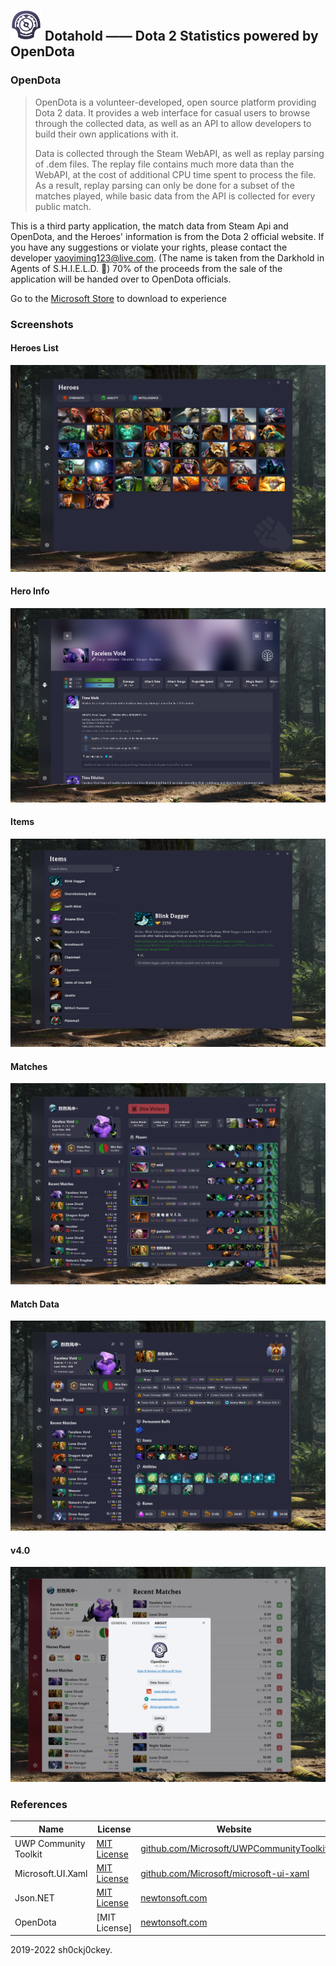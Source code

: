 ## <img src="ASSETS/Logo.png" width="50px"> <b>Dotahold —— Dota 2 Statistics powered by OpenDota</b>

### OpenDota

> OpenDota is a volunteer-developed, open source platform providing Dota 2 data. It provides a web interface for casual users to browse through the collected data, as well as an API to allow developers to build their own applications with it.
> 
> Data is collected through the Steam WebAPI, as well as replay parsing of .dem files. The replay file contains much more data than the WebAPI, at the cost of additional CPU time spent to process the file. As a result, replay parsing can only be done for a subset of the matches played, while basic data from the API is collected for every public match.



This is a third party application, the match data from Steam Api and OpenDota, and the Heroes' information is from the Dota 2 official website. If you have any suggestions or violate your rights, please contact the developer yaoyiming123@live.com. (The name is taken from the Darkhold in Agents of S.H.I.E.L.D. 🤣)
70% of the proceeds from the sale of the application will be handed over to OpenDota officials.

Go to the [Microsoft Store](https://www.microsoft.com/store/apps/9NSKQN4V8X94) to download to experience

### Screenshots

#### Heroes List
![1.png](ASSETS/1.png)

#### Hero Info
![2.png](ASSETS/2.png)

#### Items
![3.png](ASSETS/3.png)

#### Matches
![4.png](ASSETS/4.png)

#### Match Data
![5.png](ASSETS/5.png)

#### v4.0
![6.png](ASSETS/6.png)

### References
| Name | License | Website |
| --- | --- | --- |
| UWP Community Toolkit | [MIT License](https://github.com/Microsoft/UWPCommunityToolkit/blob/master/license.md) | [github.com/Microsoft/UWPCommunityToolkit ](https://github.com/Microsoft/UWPCommunityToolkit) |
| Microsoft.UI.Xaml | [MIT License](https://github.com/JamesNK/Newtonsoft.Json/blob/master/LICENSE.md) | [github.com/Microsoft/microsoft-ui-xaml](https://github.com/Microsoft/microsoft-ui-xaml) |
| Json.NET | [MIT License](https://github.com/JamesNK/Newtonsoft.Json/blob/master/LICENSE.md) | [newtonsoft.com](https://www.newtonsoft.com/json) |
| OpenDota | [MIT License] | [newtonsoft.com](https://github.com/odota) |

2019-2022 sh0ckj0ckey.

